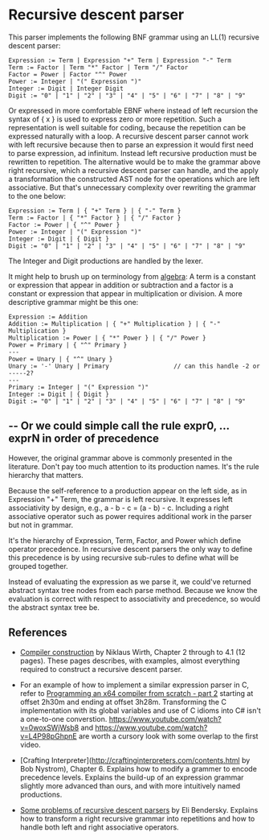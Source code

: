 # Recursive descent parser

This parser implements the following BNF grammar using an LL(1) recursive
descent parser:

    Expression := Term | Expression "+" Term | Expression "-" Term
    Term := Factor | Term "*" Factor | Term "/" Factor 
    Factor = Power | Factor "^" Power
    Power := Integer | "(" Expression ")"
    Integer := Digit | Integer Digit
    Digit := "0" | "1" | "2" | "3" | "4" | "5" | "6" | "7" | "8" | "9" 

Or expressed in more comfortable EBNF where instead of left recursion the syntax
of { x } is used to express zero or more repetition. Such a representation is
well suitable for coding, because the repetition can be expressed naturally with
a loop. A recursive descent parser cannot work with left recursive because then
to parse an expression it would first need to parse expression, ad infinitum.
Instead left recursive production must be rewritten to repetition. The
alternative would be to make the grammar above right recursive, which a
recursive descent parser can handle, and the apply a transformation the
constructed AST node for the operations which are left associative. But that's
unnecessary complexity over rewriting the grammar to the one below:

    Expression := Term | { "+" Term } | { "-" Term }
    Term := Factor | { "*" Factor } | { "/" Factor }
    Factor := Power | { "^" Power }
    Power := Integer | "(" Expression ")" 
    Integer := Digit | { Digit }
    Digit := "0" | "1" | "2" | "3" | "4" | "5" | "6" | "7" | "8" | "9"

The Integer and Digit productions are handled by the lexer.

It might help to brush up on terminology from
[algebra](https://sciencing.com/difference-between-term-factor-algebra-8583517.html):
A term is a constant or expression that appear in addition or subtraction and a
factor is a constant or expression that appear in multiplication or division. A
more descriptive grammar might be this one:

    Expression := Addition
    Addition := Multiplication | { "+" Multiplication } | { "-" Multiplication }
    Multiplication := Power | { "*" Power } | { "/" Power }
    Power = Primary | { "^" Primary }
    ---
    Power = Unary | { "^" Unary }
    Unary := '-' Unary | Primary                  // can this handle -2 or -----2?
    ---
    Primary := Integer | "(" Expression ")" 
    Integer := Digit | { Digit }
    Digit := "0" | "1" | "2" | "3" | "4" | "5" | "6" | "7" | "8" | "9"

--
Or we could simple call the rule expr0, ... exprN in order of precedence
--

However, the original grammar above is commonly presented in the literature.
Don't pay too much attention to its production names. It's the rule hierarchy
that matters.

Because the self-reference to a production appear on the left side, as in
Expression "+" Term, the grammar is left recursive. It expresses left
associativity by design, e.g., a - b - c = (a - b) - c. Including a right
associative operator such as power requires additional work in the parser but
not in grammar.

It's the hierarchy of Expression, Term, Factor, and Power which define operator
precedence. In recursive descent parsers the only way to define this precedence
is by using recursive sub-rules to define what will be grouped together.

Instead of evaluating the expression as we parse it, we could've returned
abstract syntax tree nodes from each parse method. Because we know the
evaluation is correct with respect to associativity and precedence, so would the
abstract syntax tree be.

## References

- [Compiler construction](https://www.inf.ethz.ch/personal/wirth/CompilerConstruction/CompilerConstruction1.pdf)
by Niklaus Wirth, Chapter 2 through to 4.1 (12 pages). These pages describes,
with examples, almost everything required to construct a recursive descent
parser.

- For an example of how to implement a similar expression parser in C, refer to
[Programming an x64 compiler from scratch - part 2](https://www.youtube.com/watch?v=Mx29YQ4zAuM) starting at offset 2h30m and ending at offset 3h28m.
Transforming the C implementation with its global variables and use of C idioms into C# isn't a one-to-one converstion. https://www.youtube.com/watch?v=0woxSWjWsb8 and https://www.youtube.com/watch?v=L4P98pGhpnE are worth a cursory look with some overlap to the first video.

- [Crafting Interpreter](http://craftinginterpreters.com/contents.html by Bob Nystrom), Chapter 6. Explains how to modify a grammer to encode precedence levels. Explains the build-up of an expression grammar slightly more advanced than ours, and with more intuitively named productions.

- [Some problems of recursive descent parsers](https://eli.thegreenplace.net/2009/03/14/some-problems-of-recursive-descent-parsers) by Eli Bendersky. Explains how to transform a right recursive grammar into repetitions and how to handle both left and right associative operators.
